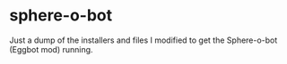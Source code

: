 # sphere-o-bot
Just a dump of the installers and files I modified to get the Sphere-o-bot (Eggbot mod) running.

